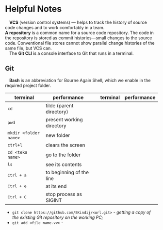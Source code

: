 # Helpful Notes
&emsp;**VCS** (version control systems) — helps to track the history of source code changes and to work comfortably in a team.\
**A repository** is a common name for a source code repository. The code in the repository is stored as commit histories—small changes to the source code.
Conventional file stores cannot show parallel change histories of the same file, but VCS can.\
&emsp;The **Git CLI** is a console interface to Git that runs in a terminal.

## Git
&emsp;**Bash** is an abbreviation for Bourne Again Shell, which we enable in the required project folder.

|        terminal       |        performance        |  |        terminal       |        performance        |
|-----------------------|---------------------------|--|-----------------------|---------------------------|
|       ``cd``          |  tilde (parent directory) |  | | |
|       ``pwd``         | present working directory |  | | |
|``mkdir <folder name>``|          new folder       |  | | |
|       ``ctrl+l``      |      clears the screen    |  | | |
|  ``cd <teka name>``   |       go to the folder    |  | | |
|         ``ls``        |      see its contents     |  | | |
|  <kbd>Ctrl + a</kbd>  | to beginning of the line  |  | | |
|  <kbd>Ctrl + e</kbd>  |         at its end        |  | | |
|  <kbd>Ctrl + C</kbd>  |   stop process as SIGINT  |  | | |

* ``git clone https://github.com/SKindij/<url.git>`` - _getting a copy of the existing Git repository on the working PC;_
* ``git add <file name.vv>`` - 


